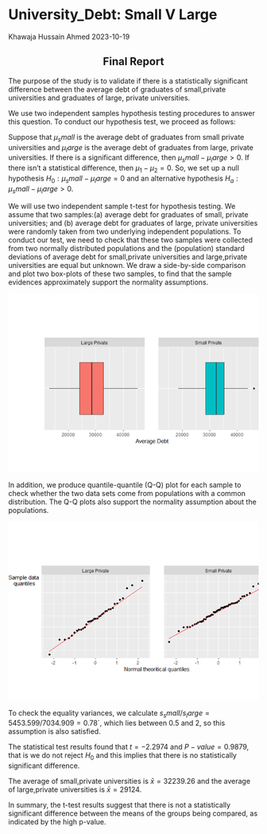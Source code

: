 University_Debt: Small V Large
================
Khawaja Hussain Ahmed
2023-10-19

<center>
<h2>
Final Report
</h2>
</center>

  
  

The purpose of the study is to validate if there is a statistically
significant difference between the average debt of graduates of
small,private universities and graduates of large, private universities.

  
  

We use two independent samples hypothesis testing procedures to answer
this question. To conduct our hypothesis test, we proceed as follows:

  

Suppose that $μ_small$ is the average debt of graduates from small
private universities and $μ_large$ is the average debt of graduates from
large, private universities. If there is a significant difference, then
$μ_small-μ_large>0$. If there isn’t a statistical difference, then
$μ_1-μ_2=0$. So, we set up a null hypothesis $H_0: μ_small-μ_large=0$
and an alternative hypothesis $H_a: μ_small-μ_large>0$.

  

We will use two independent sample t-test for hypothesis testing. We
assume that two samples:(a) average debt for graduates of small, private
universities; and (b) average debt for graduates of large, private
universities were randomly taken from two underlying independent
populations. To conduct our test, we need to check that these two
samples were collected from two normally distributed populations and the
(population) standard deviations of average debt for small,private
universities and large,private universities are equal but unknown. We
draw a side-by-side comparison and plot two box-plots of these two
samples, to find that the sample evidences approximately support the
normality assumptions.

![](University_Debt_GitHub_files/figure-gfm/unnamed-chunk-2-1.png)<!-- -->

  
In addition, we produce quantile-quantile (Q-Q) plot for each sample to
check whether the two data sets come from populations with a common
distribution. The Q-Q plots also support the normality assumption about
the populations.  

![](University_Debt_GitHub_files/figure-gfm/unnamed-chunk-3-1.png)<!-- -->

  

To check the equality variances, we calculate
$s_small/s_large =5453.599/7034.909=0.78$\`, which lies between 0.5 and
2, so this assumption is also satisfied.

  

The statistical test results found that $t=-2.2974$ and
$P-value= 0.9879$, that is we do not reject $H_0$ and this implies that
there is no statistically significant difference.

  

The average of small,private universities is $\bar{x}=32239.26$ and the
average of large,private universities is $\bar{x}=29124$.

  

In summary, the t-test results suggest that there is not a statistically
significant difference between the means of the groups being compared,
as indicated by the high p-value.
